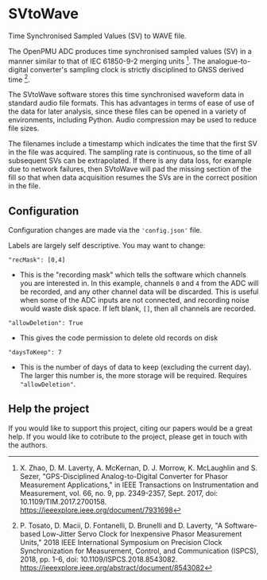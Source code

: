 # SVtoWave
Time Synchronised Sampled Values (SV) to WAVE file.

The OpenPMU ADC produces time synchronised sampled values (SV) in a manner similar to that of IEC 61850-9-2 merging units [^1].  The analogue-to-digital converter's sampling clock is strictly disciplined to GNSS derived time [^2].

The SVtoWave software stores this time synchronised waveform data in standard audio file formats.  This has advantages in terms of ease of use of the data for later analysis, since these files can be opened in a variety of environments, including Python.  Audio compression may be used to reduce file sizes.

The filenames include a timestamp which indicates the time that the first SV in the file was acquired.  The sampling rate is continuous, so the time of all subsequent SVs can be extrapolated.  If there is any data loss, for example due to network failures, then SVtoWave will pad the missing section of the fill so that when data acquisition resumes the SVs are in the correct position in the file.

## Configuration

Configuration changes are made via the `'config.json'` file.

Labels are largely self descriptive.  You may want to change:

`"recMask": [0,4]`
-  This is the "recording mask" which tells the software which channels you are interested in.  In this example, channels `0` and `4` from the ADC will be recorded, and any other channel data will be discarded.  This is useful when some of the ADC inputs are not connected, and recording noise would waste disk space.  If left blank, `[]`, then all channels are recorded.

`"allowDeletion": True`
-  This gives the code permission to delete old records on disk

`"daysToKeep": 7`
-  This is the number of days of data to keep (excluding the current day).  The larger this number is, the more storage will be required.  Requires `"allowDeletion"`.

## Help the project

If you would like to support this project, citing our papers would be a great help.  If you would like to cotribute to the project, please get in touch with the authors.

[^1]: X. Zhao, D. M. Laverty, A. McKernan, D. J. Morrow, K. McLaughlin and S. Sezer, "GPS-Disciplined Analog-to-Digital Converter for Phasor Measurement Applications," in IEEE Transactions on Instrumentation and Measurement, vol. 66, no. 9, pp. 2349-2357, Sept. 2017, doi: 10.1109/TIM.2017.2700158. https://ieeexplore.ieee.org/document/7931698
[^2]: P. Tosato, D. Macii, D. Fontanelli, D. Brunelli and D. Laverty, "A Software-based Low-Jitter Servo Clock for Inexpensive Phasor Measurement Units," 2018 IEEE International Symposium on Precision Clock Synchronization for Measurement, Control, and Communication (ISPCS), 2018, pp. 1-6, doi: 10.1109/ISPCS.2018.8543082. https://ieeexplore.ieee.org/abstract/document/8543082
